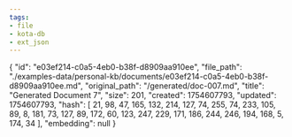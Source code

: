 ```yaml
---
tags:
- file
- kota-db
- ext_json
---
```

{
  "id": "e03ef214-c0a5-4eb0-b38f-d8909aa910ee",
  "file_path": "./examples-data/personal-kb/documents/e03ef214-c0a5-4eb0-b38f-d8909aa910ee.md",
  "original_path": "/generated/doc-007.md",
  "title": "Generated Document 7",
  "size": 201,
  "created": 1754607793,
  "updated": 1754607793,
  "hash": [
    21,
    98,
    47,
    165,
    132,
    214,
    127,
    74,
    255,
    74,
    233,
    105,
    89,
    8,
    181,
    73,
    127,
    89,
    172,
    60,
    123,
    247,
    229,
    171,
    186,
    244,
    246,
    194,
    168,
    5,
    174,
    34
  ],
  "embedding": null
}